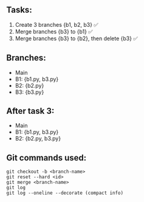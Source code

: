 ## Tasks:
1. Create 3 branches {b1, b2, b3} :white_check_mark:
2. Merge branches {b3} to {b1} :white_check_mark:
3. Merge branches {b3} to {b2}, then delete {b3} :white_check_mark:

## Branches:
- Main
- B1: {b1.py, b3.py}
- B2: {b2.py}
- B3: {b3.py}


## After task 3:
- Main
- B1: {b1.py, b3.py}
- B2: {b2.py, b3.py}

## Git commands used:
```
git checkout -b <branch-name>
git reset --hard <id>
git merge <branch-name>
git log
git log --oneline --decorate (compact info)
```